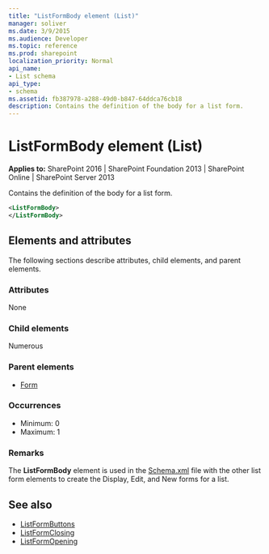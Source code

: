 ```yaml
---
title: "ListFormBody element (List)"
manager: soliver
ms.date: 3/9/2015
ms.audience: Developer
ms.topic: reference
ms.prod: sharepoint
localization_priority: Normal
api_name:
- List schema
api_type:
- schema
ms.assetid: fb387978-a288-49d0-b847-64ddca76cb18
description: Contains the definition of the body for a list form.
---
```


# ListFormBody element (List)

**Applies to:** SharePoint 2016 | SharePoint Foundation 2013 | SharePoint Online | SharePoint Server 2013
  
Contains the definition of the body for a list form.
  
```XML
<ListFormBody>
</ListFormBody>
```

## Elements and attributes

The following sections describe attributes, child elements, and parent elements.

### Attributes

None
   
### Child elements

Numerous 
   
### Parent elements

- [Form](form-element-list.md)
   
### Occurrences

- Minimum: 0
- Maximum: 1 
   
### Remarks

The **ListFormBody** element is used in the [Schema.xml](https://msdn.microsoft.com/library/c2f01064-80d8-47ee-b602-ecf4c480ac56%28Office.15%29.aspx) file with the other list form elements to create the Display, Edit, and New forms for a list. 
  
## See also

- [ListFormButtons](listformbuttons-element-list.md)  
- [ListFormClosing](listformclosing-element-list.md)  
- [ListFormOpening](listformopening-element-list.md)

